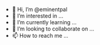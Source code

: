 - 👋 Hi, I’m @eminentpal
- 👀 I’m interested in ...
- 🌱 I’m currently learning ...
- 💞️ I’m looking to collaborate on ...
- 📫 How to reach me ...

<!---
eminentpal/eminentpal is a ✨ special ✨ repository because its `README.md` (this file) appears on your GitHub profile.
You can click the Preview link to take a look at your changes.
--->
